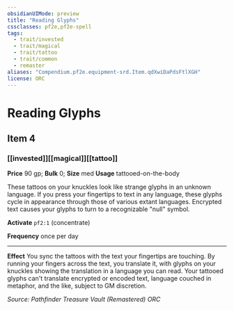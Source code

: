 ```yaml
---
obsidianUIMode: preview
title: "Reading Glyphs"
cssclasses: pf2e,pf2e-spell
tags:
  - trait/invested
  - trait/magical
  - trait/tattoo
  - trait/common
  - remaster
aliases: "Compendium.pf2e.equipment-srd.Item.qdXwiDaPdsFtlXGH"
license: ORC
---
```

# Reading Glyphs
## Item 4
### [[invested]][[magical]][[tattoo]]


**Price** 90 gp; 
**Bulk** 0; **Size** med
**Usage** tattooed-on-the-body

These tattoos on your knuckles look like strange glyphs in an unknown language. If you press your fingertips to text in any language, these glyphs cycle in appearance through those of various extant languages. Encrypted text causes your glyphs to turn to a recognizable "null" symbol.

**Activate** `pf2:1` (concentrate)

**Frequency** once per day

* * *

**Effect** You sync the tattoos with the text your fingertips are touching. By running your fingers across the text, you translate it, with glyphs on your knuckles showing the translation in a language you can read. Your tattooed glyphs can't translate encrypted or encoded text, language couched in metaphor, and the like, subject to GM discretion.

*Source: Pathfinder Treasure Vault (Remastered)*
*ORC*